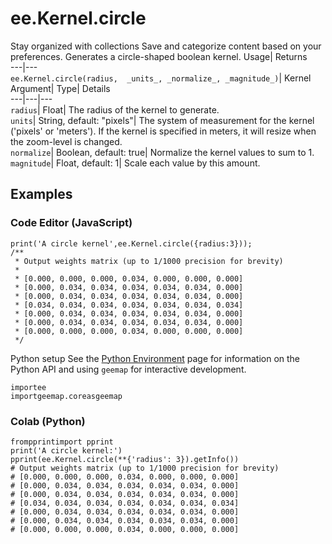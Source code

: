  
#  ee.Kernel.circle 
Stay organized with collections  Save and categorize content based on your preferences. 
Generates a circle-shaped boolean kernel. Usage| Returns  
---|---  
`ee.Kernel.circle(radius,  _units_, _normalize_, _magnitude_)`| Kernel  
Argument| Type| Details  
---|---|---  
`radius`| Float| The radius of the kernel to generate.  
`units`| String, default: "pixels"| The system of measurement for the kernel ('pixels' or 'meters'). If the kernel is specified in meters, it will resize when the zoom-level is changed.  
`normalize`| Boolean, default: true| Normalize the kernel values to sum to 1.  
`magnitude`| Float, default: 1| Scale each value by this amount.  
## Examples
### Code Editor (JavaScript)
```
print('A circle kernel',ee.Kernel.circle({radius:3}));
/**
 * Output weights matrix (up to 1/1000 precision for brevity)
 *
 * [0.000, 0.000, 0.000, 0.034, 0.000, 0.000, 0.000]
 * [0.000, 0.034, 0.034, 0.034, 0.034, 0.034, 0.000]
 * [0.000, 0.034, 0.034, 0.034, 0.034, 0.034, 0.000]
 * [0.034, 0.034, 0.034, 0.034, 0.034, 0.034, 0.034]
 * [0.000, 0.034, 0.034, 0.034, 0.034, 0.034, 0.000]
 * [0.000, 0.034, 0.034, 0.034, 0.034, 0.034, 0.000]
 * [0.000, 0.000, 0.000, 0.034, 0.000, 0.000, 0.000]
 */
```

Python setup
See the [ Python Environment](https://developers.google.com/earth-engine/guides/python_install) page for information on the Python API and using `geemap` for interactive development.
```
importee
importgeemap.coreasgeemap
```

### Colab (Python)
```
frompprintimport pprint
print('A circle kernel:')
pprint(ee.Kernel.circle(**{'radius': 3}).getInfo())
# Output weights matrix (up to 1/1000 precision for brevity)
# [0.000, 0.000, 0.000, 0.034, 0.000, 0.000, 0.000]
# [0.000, 0.034, 0.034, 0.034, 0.034, 0.034, 0.000]
# [0.000, 0.034, 0.034, 0.034, 0.034, 0.034, 0.000]
# [0.034, 0.034, 0.034, 0.034, 0.034, 0.034, 0.034]
# [0.000, 0.034, 0.034, 0.034, 0.034, 0.034, 0.000]
# [0.000, 0.034, 0.034, 0.034, 0.034, 0.034, 0.000]
# [0.000, 0.000, 0.000, 0.034, 0.000, 0.000, 0.000]
```


